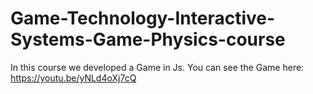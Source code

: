 # Game-Technology-Interactive-Systems-Game-Physics-course
In this course we developed a Game in Js. You can see the Game here: https://youtu.be/yNLd4oXj7cQ

